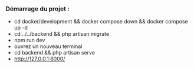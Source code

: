 ### Démarrage du projet : 

- cd docker/development && docker compose down && docker compose up -d
- cd ../../backend && php artisan migrate
- npm run dev
- ouvrez un nouveau terminal
- cd backend && php artisan serve
- http://127.0.0.1:8000/